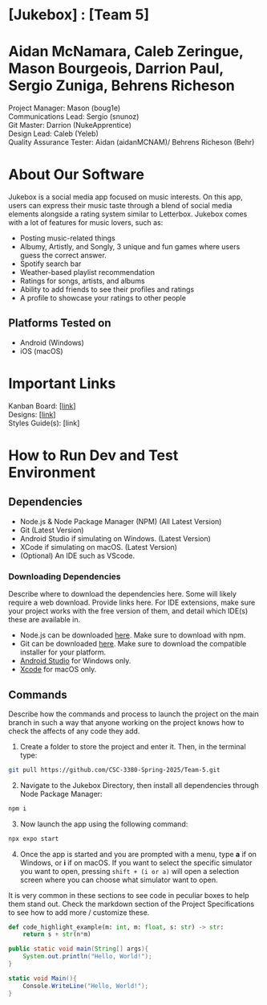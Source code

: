 # [Jukebox] : [Team 5]
# Aidan McNamara, Caleb Zeringue, Mason Bourgeois, Darrion Paul, Sergio Zuniga, Behrens Richeson 
Project Manager: Mason (boug1e)\
Communications Lead: Sergio (snunoz)\
Git Master: Darrion (NukeApprentice)\
Design Lead: Caleb (Yeleb)\
Quality Assurance Tester: Aidan (aidanMCNAM)/ Behrens Richeson (Behr) 

# About Our Software
Jukebox is a social media app focused on music interests. On this app, users can express their music taste through a blend of social media elements alongside a rating system similar to Letterbox. Jukebox comes with a lot of features for music lovers, such as:
- Posting music-related things
- Albumy, Artistly, and Songly, 3 unique and fun games where users guess the correct answer.
- Spotify search bar
- Weather-based playlist recommendation
- Ratings for songs, artists, and albums
- Ability to add friends to see their profiles and ratings
- A profile to showcase your ratings to other people
  
## Platforms Tested on
- Android (Windows)
- iOS (macOS)
# Important Links
Kanban Board: [[link](https://github.com/orgs/CSC-3380-Spring-2025/projects/14)]\
Designs: [[link](https://www.figma.com/design/8XBJ7Dy6Tnmb4v5FzBzqBX/OO-App-Layout?node-id=0-1&t=8oLFgOeiimzbRWJR-1)]\
Styles Guide(s): [link]

# How to Run Dev and Test Environment

## Dependencies
- Node.js & Node Package Manager (NPM) (All Latest Version)
- Git (Latest Version)
- Android Studio if simulating on Windows. (Latest Version)
- XCode if simulating on macOS. (Latest Version)
- (Optional) An IDE such as VScode.
### Downloading Dependencies
Describe where to download the dependencies here. Some will likely require a web download. Provide links here. For IDE extensions, make sure your project works with the free version of them, and detail which IDE(s) these are available in. 
- Node.js can be downloaded [here](https://nodejs.org/en/download). Make sure to download with npm.
- Git can be downloaded [here](https://git-scm.com/downloads). Make sure to download the compatible installer for your platform.
- [Android Studio](https://developer.android.com/studio) for Windows only.
- [Xcode](https://apps.apple.com/us/app/xcode/id497799835?mt=12/) for macOS only.
## Commands
Describe how the commands and process to launch the project on the main branch in such a way that anyone working on the project knows how to check the affects of any code they add.

1. Create a folder to store the project and enter it. Then, in the terminal type:
```sh
git pull https://github.com/CSC-3380-Spring-2025/Team-5.git
```
2. Navigate to the Jukebox Directory, then install all dependencies through Node Package Manager:
```sh
npm i
```
3. Now launch the app using the following command:
```sh
npx expo start
```
4. Once the app is started and you are prompted with a menu, type **a** if on Windows, or **i** if on macOS. If you want to select the specific simulator you want to open, pressing `shift + (i or a)` will open a selection screen where you can choose what simulator want to open.
   
It is very common in these sections to see code in peculiar boxes to help them stand out. Check the markdown section of the Project Specifications to see how to add more / customize these.

```python
def code_highlight_example(m: int, m: float, s: str) -> str:
	return s + str(n*m)
```

```java
public static void main(String[] args){
	System.out.println("Hello, World!");
}
```

```c#
static void Main(){
	Console.WriteLine("Hello, World!");
}
```
